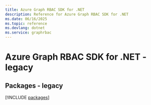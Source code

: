 ```yaml
---
title: Azure Graph RBAC SDK for .NET
description: Reference for Azure Graph RBAC SDK for .NET
ms.date: 06/16/2025
ms.topic: reference
ms.devlang: dotnet
ms.service: graphrbac
---
```

# Azure Graph RBAC SDK for .NET - legacy
## Packages - legacy
[!INCLUDE [packages](graph-rbac-index.md)]